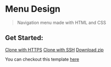 # Menu Design
> Navigation menu made with HTML and CSS

## Get Started:
[Clone with HTTPS](https://github.com/dipushrestha/menu-design.git)
[Clone with SSH](git@github.com:dipushrestha/menu-design.git)
[Download zip](https://github.com/dipushrestha/menu-design/master.zip)

You can checkout this template [here](https://dipushrestha.github.io/menu-design)
